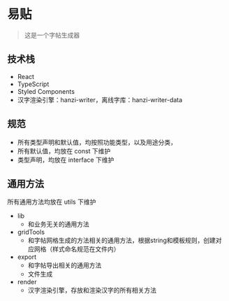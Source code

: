 # 易贴

> 这是一个字帖生成器


## 技术栈
- React
- TypeScript
- Styled Components
- 汉字渲染引擎：hanzi-writer，离线字库：hanzi-writer-data


## 规范
- 所有类型声明和默认值，均按照功能类型，以及用途分类，
- 所有默认值，均放在 const 下维护
- 类型声明，均放在 interface 下维护

## 通用方法
所有通用方法均放在 utils 下维护
- lib
  - 和业务无关的通用方法
- gridTools
  - 和字帖网格生成的方法相关的通用方法，根据string和模板规则，创建对应网格（样式命名规范在文件内）
- export
  - 和字帖导出相关的通用方法
  - 文件生成
- render
  - 汉字渲染引擎，存放和渲染汉字的所有相关方法
